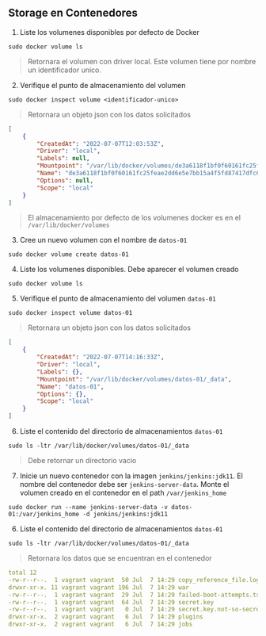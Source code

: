 ## Storage en Contenedores

1. Liste los volumenes disponibles por defecto de Docker
```
sudo docker volume ls
```

> Retornara el volumen con driver local. Este volumen tiene por nombre un identificador unico. 

2. Verifique el punto de almacenamiento del volumen 
```
sudo docker inspect volume <identificador-unico>
```

> Retornara un objeto json con los datos solicitados
```json
[
    {
        "CreatedAt": "2022-07-07T12:03:53Z",
        "Driver": "local",
        "Labels": null,
        "Mountpoint": "/var/lib/docker/volumes/de3a6118f1bf0f60161fc25feae2dd6e5e7bb15a4f5fd87417dfc65b900c79f4/_data",
        "Name": "de3a6118f1bf0f60161fc25feae2dd6e5e7bb15a4f5fd87417dfc65b900c79f4",
        "Options": null,
        "Scope": "local"
    }
]
```
> El almacenamiento por defecto de los volumenes docker es en el `/var/lib/docker/volumes`

3. Cree un nuevo volumen con el nombre de `datos-01`
```
sudo docker volume create datos-01
```

4. Liste los volumenes disponibles. Debe aparecer el volumen creado
```
sudo docker volume ls
```

5. Verifique el punto de almacenamiento del volumen `datos-01`
```
sudo docker inspect volume datos-01
```

> Retornara un objeto json con los datos solicitados
```json
[
    {
        "CreatedAt": "2022-07-07T14:16:33Z",
        "Driver": "local",
        "Labels": {},
        "Mountpoint": "/var/lib/docker/volumes/datos-01/_data",
        "Name": "datos-01",
        "Options": {},
        "Scope": "local"
    }
]
```

6. Liste el contenido del directorio de almacenamientos `datos-01`
```
sudo ls -ltr /var/lib/docker/volumes/datos-01/_data
```

> Debe retornar un directorio vacio

7. Inicie un nuevo contenedor con la imagen `jenkins/jenkins:jdk11`. El nombre del contenedor debe ser `jenkins-server-data`. Monte el volumen creado en el contenedor en el path `/var/jenkins_home`
```
sudo docker run --name jenkins-server-data -v datos-01:/var/jenkins_home -d jenkins/jenkins:jdk11
```
6. Liste el contenido del directorio de almacenamientos `datos-01`
```
sudo ls -ltr /var/lib/docker/volumes/datos-01/_data
```
> Retornara los datos que se encuentran en el contenedor
```yaml
total 12
-rw-r--r--.  1 vagrant vagrant  50 Jul  7 14:29 copy_reference_file.log
drwxr-xr-x. 11 vagrant vagrant 196 Jul  7 14:29 war
-rw-r--r--.  1 vagrant vagrant  29 Jul  7 14:29 failed-boot-attempts.txt
-rw-r--r--.  1 vagrant vagrant  64 Jul  7 14:29 secret.key
-rw-r--r--.  1 vagrant vagrant   0 Jul  7 14:29 secret.key.not-so-secret
drwxr-xr-x.  2 vagrant vagrant   6 Jul  7 14:29 plugins
drwxr-xr-x.  2 vagrant vagrant   6 Jul  7 14:29 jobs
```